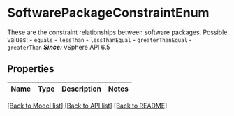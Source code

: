 # SoftwarePackageConstraintEnum

These are the constraint relationships between software packages.  Possible values: - `equals` - `lessThan` - `lessThanEqual` - `greaterThanEqual` - `greaterThan`  ***Since:*** vSphere API 6.5 

## Properties
Name | Type | Description | Notes
------------ | ------------- | ------------- | -------------

[[Back to Model list]](../README.md#documentation-for-models) [[Back to API list]](../README.md#documentation-for-api-endpoints) [[Back to README]](../README.md)



